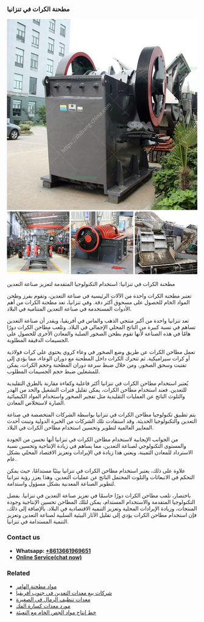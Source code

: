 <h3>مطحنة الكرات في تنزانيا</h3><img src='1701854026.jpg' alt=''><p>مطحنة الكرات في تنزانيا: استخدام التكنولوجيا المتقدمة لتعزيز صناعة التعدين</p><p>تعتبر مطحنة الكرات واحدة من الآلات الرئيسية في صناعة التعدين، وتقوم بفرز وطحن المواد الخام للحصول على مسحوق أكثر دقة. وفي تنزانيا، تعد مطحنة الكرات من أهم الأدوات المستخدمة في صناعة التعدين المتنامية في البلاد.</p><p>تعد تنزانيا واحدة من أكبر منتجي الذهب والماس في أفريقيا، ويقدر أن صناعة التعدين تساهم في نسبة كبيرة من الناتج المحلي الإجمالي في البلاد. وتلعب مطاحن الكرات دورًا هامًا في هذه الصناعة لأنها تقوم بطحن الصخور الصلبة والمعادن الأخرى للحصول على الجسيمات الدقيقة المطلوبة.</p><p>تعمل مطاحن الكرات عن طريق وضع الصخور في وعاء كروي يحتوي على كرات فولاذية أو كرات سيراميكية. ثم تتحرك الكرات داخل المطحنة مع دوران الوعاء، مما يؤدي إلى تفتيت وسحق الصخور. ومن خلال ضبط سرعة دوران المطحنة وحجم الكرات، يمكن للمشغلين ضبط حجم الجسيمات المطلوب.</p><p>يُعتبر استخدام مطاحن الكرات في تنزانيا أكثر فاعلية وكفاءة مقارنة بالطرق التقليدية للتعدين. فعند استخدام مطاحن الكرات، يمكن تقليل فترات التشغيل والحد من الهدر والتلوث الناتج عن العمليات التقليدية مثل تفجير الصخور واستخدام المواد الكيميائية الضارة لاستخلاص المعادن.</p><p>يتم تطبيق تكنولوجيا مطاحن الكرات في تنزانيا بواسطة الشركات المتخصصة في صناعة التعدين والتكنولوجيا الحديثة. وقد استفادت تلك الشركات من الخبرة الدولية وتبنت أحدث المعايير العالمية لتطوير وتحسين استخدام مطاحن الكرات في البلاد.</p><p>من الجوانب الإيجابية لاستخدام مطاحن الكرات في تنزانيا أنها تحسن من الجودة والمستوى التكنولوجي لصناعة التعدين، مما يساهم في زيادة الإنتاجية وتحسين نسبة الاسترداد للمعادن الثمينة. ويعني هذا زيادة في الإيرادات وتعزيز الاقتصاد المحلي بشكل عام.</p><p>علاوة على ذلك، يعتبر استخدام مطاحن الكرات في تنزانيا بيئيًا مستدامًا، حيث يمكن التحكم في الانبعاثات والتلوث المحتمل الناتج عن عمليات التعدين. وهذا يعزز رؤية تنزانيا لتطوير الصناعة المعدنية بشكل مسؤول واستدامة.</p><p>باختصار، تلعب مطاحن الكرات دورًا حاسمًا في تعزيز صناعة التعدين في تنزانيا. بفضل التكنولوجيا المتقدمة والاستخدام المستدام، يمكن لتلك المطاحن تحسين الإنتاجية وجودة المنتجات، وزيادة الإيرادات المحلية وتعزيز التنمية الاقتصادية في البلاد. بالإضافة إلى ذلك، فإن استخدام مطاحن الكرات يؤدي إلى تقليل الآثار البيئية السلبية لصناعة التعدين وتعزيز التنمية المستدامة في تنزانيا.</p><h3>Contact us</h3><ul><li><strong>Whatsapp:&nbsp;<a href="https://wa.me/8613661969651">+8613661969651</a></strong></li><li><a href="https://swt.shibang-china.com/?git&amp;zhl&amp;مطحنة الكرات في تنزانيا"><strong>Online Service(chat now)</strong></a></li></ul><h3>Related</h3><ul><li><a href='مواد مطحنة الهامر.md'>مواد مطحنة الهامر</a></li><li><a href='شركات بيع معدات التعدين في جنوب أفريقيا.md'>شركات بيع معدات التعدين في جنوب أفريقيا</a></li><li><a href='معدات تنظيف الرمال في الصغيرة.md'>معدات تنظيف الرمال في الصغيرة</a></li><li><a href='مورد معدات كسارة الفك.md'>مورد معدات كسارة الفك</a></li><li><a href='خط إنتاج مواد الجص الخام مع التعبئة.md'>خط إنتاج مواد الجص الخام مع التعبئة</a></li></ul>